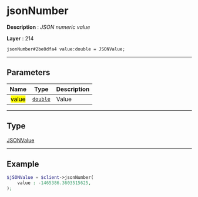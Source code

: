 # jsonNumber

**Description** : *JSON numeric value*

**Layer** : 214

```tl
jsonNumber#2be0dfa4 value:double = JSONValue;
```

---

## Parameters

| Name | Type | Description |
| :---: | :---: | :--- |
| <mark>value</mark> | [`double`](type/double) | Value |

---

## Type

[JSONValue](type/JSONValue)

---

## Example

```php
$jSONValue = $client->jsonNumber(
	value : -1465386.3603515625,
);
```